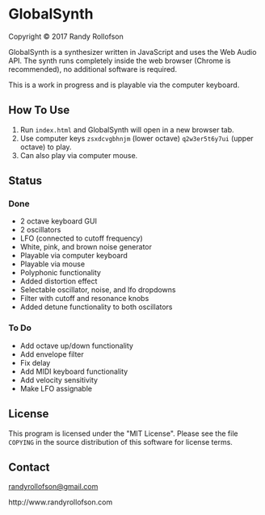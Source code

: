 # GlobalSynth
Copyright © 2017 Randy Rollofson

GlobalSynth is a synthesizer written in JavaScript and uses the Web Audio API. The synth runs completely inside the web browser (Chrome is recommended), no additional software is required.

This is a work in progress and is playable via the computer keyboard.
## How To Use
1. Run `index.html` and GlobalSynth will open in a new browser tab.
2. Use computer keys `zsxdcvgbhnjm` (lower octave) `q2w3er5t6y7ui` (upper octave) to play.
3. Can also play via computer mouse.

## Status
### Done
* 2 octave keyboard GUI
* 2 oscillators
* LFO (connected to cutoff frequency)
* White, pink, and brown noise generator
* Playable via computer keyboard
* Playable via mouse
* Polyphonic functionality
* Added distortion effect
* Selectable oscillator, noise, and lfo dropdowns
* Filter with cutoff and resonance knobs
* Added detune functionality to both oscillators

### To Do
* Add octave up/down functionality
* Add envelope filter
* Fix delay
* Add MIDI keyboard functionality
* Add velocity sensitivity
* Make LFO assignable

## License
This program is licensed under the "MIT License". Please see the file `COPYING` in the source distribution of this software for license terms.

## Contact
randyrollofson@gmail.com
<p>http://www.randyrollofson.com
